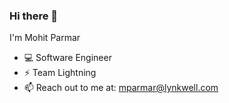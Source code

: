 ### Hi there 👋


I'm Mohit Parmar

- 💻 Software Engineer
- ⚡ Team Lightning
- 📫 Reach out to me at: mparmar@lynkwell.com
